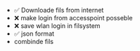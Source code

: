 - ✅ Downloade fils from internet 
- ❌ make login from accesspoint posseble
- ❌ save wlan login in filsystem
- ✅ json format
- combinde fils